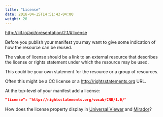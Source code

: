 ```yaml
---
title: "License"
date: 2018-04-15T14:51:43-04:00
weight: 20
---
```


http://iiif.io/api/presentation/2.1/#license

Before you publish your manifest you may want to give some indication of how the resource can be reused.

The value of license should be a link to an external resource that describes the license or rights statement under which the resource may be used.

This could be your own statement for the resource or a group of resources.

Often this might be a CC license or a http://rightsstatements.org URL.

At the top-level of your manifest add a license:

```json
"license": "http://rightsstatements.org/vocab/CNE/1.0/"
```

How does the license property display in [Universal Viewer] and [Mirador]?

[Universal Viewer]: ../viewers/uv.html
[Mirador]: ../viewers/mirador.html
